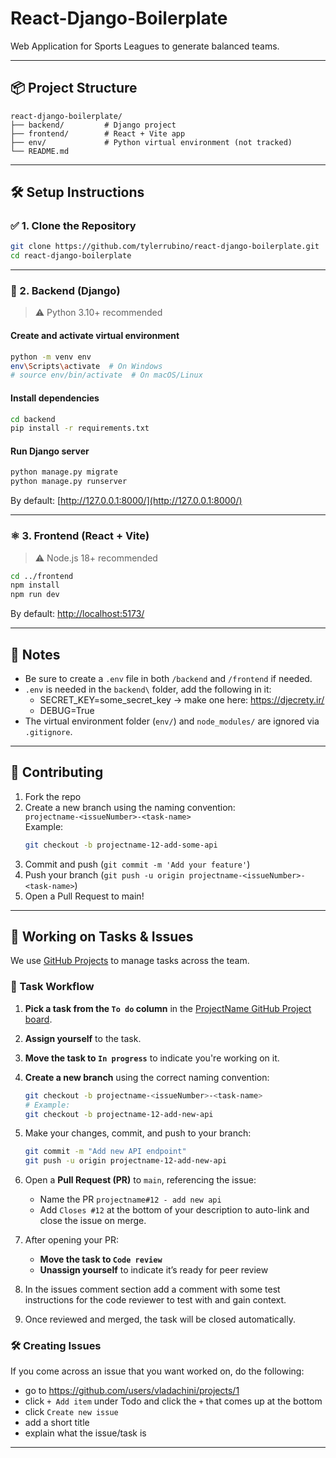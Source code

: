 # React-Django-Boilerplate

Web Application for Sports Leagues to generate balanced teams.

---

## 📦 Project Structure

```
react-django-boilerplate/
├── backend/         # Django project
├── frontend/        # React + Vite app
├── env/             # Python virtual environment (not tracked)
└── README.md
```

---

## 🛠️ Setup Instructions

### ✅ 1. Clone the Repository

```bash
git clone https://github.com/tylerrubino/react-django-boilerplate.git
cd react-django-boilerplate
```

---

### 🐍 2. Backend (Django)

> ⚠️ Python 3.10+ recommended

#### Create and activate virtual environment

```bash
python -m venv env
env\Scripts\activate  # On Windows
# source env/bin/activate  # On macOS/Linux
```

#### Install dependencies

```bash
cd backend
pip install -r requirements.txt
```

#### Run Django server

```bash
python manage.py migrate
python manage.py runserver
```

By default: [http://127.0.0.1:8000/](http://127.0.0.1:8000/)

---

### ⚛️ 3. Frontend (React + Vite)

> ⚠️ Node.js 18+ recommended

```bash
cd ../frontend
npm install
npm run dev
```

By default: [http://localhost:5173/](http://localhost:5173/)

---

## 🧾 Notes

- Be sure to create a `.env` file in both `/backend` and `/frontend` if needed.
- `.env` is needed in the `backend\` folder, add the following in it:
  - SECRET_KEY=some_secret_key -> make one here: https://djecrety.ir/
  - DEBUG=True
- The virtual environment folder (`env/`) and `node_modules/` are ignored via `.gitignore`.

---

## 🤝 Contributing

1. Fork the repo
2. Create a new branch using the naming convention:  
   `projectname-<issueNumber>-<task-name>`  
   Example:
   ```bash
   git checkout -b projectname-12-add-some-api
   ```
3. Commit and push (`git commit -m 'Add your feature'`)
4. Push your branch (`git push -u origin projectname-<issueNumber>-<task-name>`)
5. Open a Pull Request to main!

---

## 🚧 Working on Tasks & Issues

We use [GitHub Projects](https://github.com/your-org/projectname/projects) to manage tasks across the team.

### 🧠 Task Workflow

1. **Pick a task from the `To do` column** in the [ProjectName GitHub Project board](https://github.com/users/tylerrubino/projects/1).
2. **Assign yourself** to the task.
3. **Move the task to `In progress`** to indicate you're working on it.
4. **Create a new branch** using the correct naming convention:

   ```bash
   git checkout -b projectname-<issueNumber>-<task-name>
   # Example:
   git checkout -b projectname-12-add-new-api
   ```

5. Make your changes, commit, and push to your branch:

   ```bash
   git commit -m "Add new API endpoint"
   git push -u origin projectname-12-add-new-api
   ```

6. Open a **Pull Request (PR)** to `main`, referencing the issue:

   - Name the PR `projectname#12 - add new api`
   - Add `Closes #12` at the bottom of your description to auto-link and close the issue on merge.

7. After opening your PR:

   - **Move the task to `Code review`**
   - **Unassign yourself** to indicate it’s ready for peer review

8. In the issues comment section add a comment with some test instructions for the code reviewer to test with and gain context.

9. Once reviewed and merged, the task will be closed automatically.

### 🛠️ Creating Issues

If you come across an issue that you want worked on, do the following:

- go to https://github.com/users/vladachini/projects/1
- click `+ Add item` under Todo and click the `+` that comes up at the bottom
- click `Create new issue`
- add a short title
- explain what the issue/task is

---
